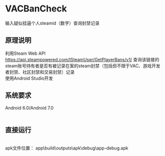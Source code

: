 # VACBanCheck
输入疑似挂逼个人steamid（数字）查询封禁记录
## 原理说明
利用Steam Web API https://api.steampowered.com/ISteamUser/GetPlayerBans/v1/ 查询该链接的steam账号持有者是否有被记录在案的steam封禁（包括但不限于VAC、游戏开发者封禁、社区封禁和交易封禁）记录
<br>使用Android Studio开发
<br>
## 系统要求
Android 6.0/Android 7.0<br>
<br>
## 直接运行
<br>
apk文件位置： app\build\outputs\apk\debug\app-debug.apk

